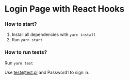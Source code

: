 # Login Page with React Hooks

### How to start?
1. Install all dependencies with `yarn install`
2. Run `yarn start`

### How to run tests?
Run `yarn test`


Use test@test.pl and Password1 to sign in. 

